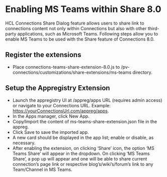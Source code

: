 # Enabling MS Teams within Share 8.0

HCL Connections Share Dialog feature allows users to share link to connections content not only within Connections but also with other third-party applications, such as Microsoft Teams.
Following steps allow you to enable MS Teams to be used with the Share feature of Connections 8.0.

## Register the extensions
* Place connections-teams-share-extension-8.0.js to /pv-connections/customizations/share-extensions/ms-teams directory.
## Setup the Appregistry Extension
* Launch the appregistry UI at /appreg/apps URL (requires admin access) or navigate to your Connections URL. Example: https://yourConnectionsUrl.com/appreg/apps.
* In the Apps manager, click New App.
* Copy/Import the content of ms-teams-share-extension.json file in the appreg.
* Click Save to save the imported app.
* A new card should be displayed in the app list; enable or disable, as necessary.
* After enabling the extension, on clicking ‘Share’ icon, the option ‘MS Teams Share’ will appear in the dropdown. On clicking ‘MS Teams Share’, a pop up will appear and one will be able to share current connection’s page link or respective blog’s/wiki’s/forum’s link to any Team/Channel in MS Teams.
 